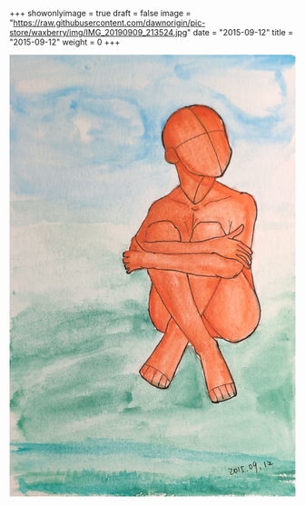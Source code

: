 +++
showonlyimage = true 
draft = false 
image = "https://raw.githubusercontent.com/dawnorigin/pic-store/waxberry/img/IMG_20190909_213524.jpg" 
date = "2015-09-12" 
title = "2015-09-12" 
weight = 0 
+++

![drawing](https://raw.githubusercontent.com/dawnorigin/pic-store/waxberry/img/IMG_20190909_213524.jpg)  
